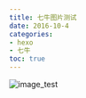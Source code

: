 ```yaml
---
title: 七牛图片测试
date: 2016-10-4
categories: 
- hexo
- 七牛
toc: true
---
```


![image_test](http://oefaano2o.bkt.clouddn.com/blogimages/images/01.jpg)